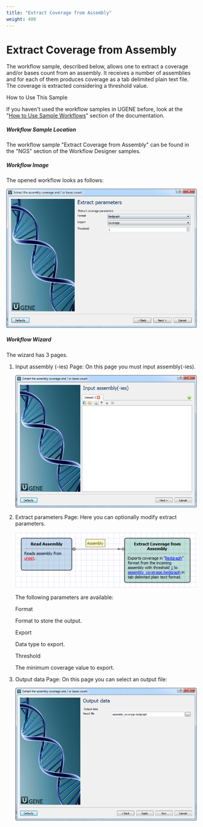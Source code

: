 ```yaml
---
title: "Extract Coverage from Assembly"
weight: 400
---
```



# Extract Coverage from Assembly

The workflow sample, described below, allows one to extract a coverage and/or bases count from an assembly. It receives a number of assemblies and for each of them produces coverage as a tab delimited plain text file. The coverage is extracted considering a threshold value.

How to Use This Sample

If you haven't used the workflow samples in UGENE before, look at the "[How to Use Sample Workflows](../../introduction/how-to-use-sample-workflows)" section of the documentation.

##### Workflow Sample Location

The workflow sample "Extract Coverage from Assembly" can be found in the "NGS" section of the Workflow Designer samples.

##### Workflow Image

The opened workflow looks as follows:


![](/images/65930345/65930346.png)

##### Workflow Wizard

The wizard has 3 pages.

1.  Input assembly (-ies) Page: On this page you must input assembly(-ies).


    ![](/images/65930345/65930347.png)

2.  Extract parameters Page: Here you can optionally modify extract parameters.


    ![](/images/65930345/65930348.png)

     The following parameters are available:

    Format

    Format to store the output.

    Export

    Data type to export.

    Threshold

    The minimum coverage value to export.

3.  Output data Page: On this page you can select an output file:


    ![](/images/65930345/65930349.png)
